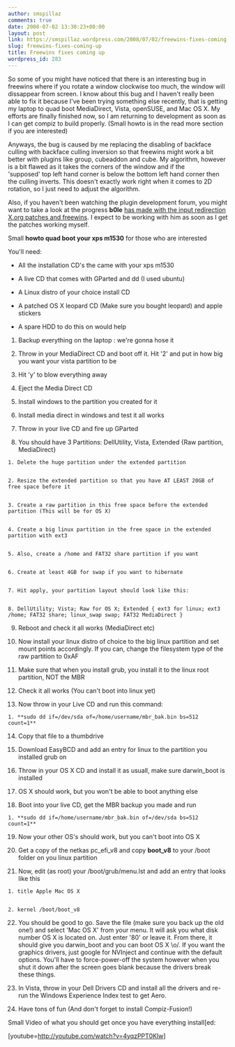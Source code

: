 ```yaml
---
author: smspillaz
comments: true
date: 2008-07-02 13:30:23+00:00
layout: post
link: https://smspillaz.wordpress.com/2008/07/02/freewins-fixes-coming-up/
slug: freewins-fixes-coming-up
title: Freewins fixes coming up
wordpress_id: 283
---
```


So some of you might have noticed that there is an interesting bug in freewins where if you rotate a window clockwise too much, the window will dissappear from screen. I know about this bug and I haven't really been able to fix it because I've been trying something else recently, that is getting my laptop to quad boot MediaDirect, Vista, openSUSE, and Mac OS X. My efforts are finally finished now, so I am returning to development as soon as I can get compiz to build properly. (Small howto is in the read more section if you are interested)

Anyways, the bug is caused by me replacing the disabling of backface culling with backface culling inversion so that freewins might work a bit better with plugins like group, cubeaddon and cube. My algorithm, however is a bit flawed as it takes the corners of the window and if the 'supposed' top left hand corner is below the bottom left hand corner then the culling inverts. This doesn't exactly work right when it comes to 2D rotation, so I just need to adjust the algorithm.

Also, if you haven't been watching the plugin development forum, you might want to take a look at the progress **b0le** [has made with the input redirection X.org patches and freewins](http://forum.compiz-fusion.org/showthread.php?p=62356#post62356). I expect to be working with him as soon as I get the patches working myself.

<!-- more -->

Small **howto quad boot your xps m1530** for those who are interested

You'll need:



	
  * All the installation CD's the came with your xps m1530

	
  * A live CD that comes with GParted and dd (I used ubuntu)

	
  * A Linux distro of your choice install CD

	
  * A patched OS X leopard CD (Make sure you bought leopard) and apple stickers

	
  * A spare HDD to do this on would help



	
  1. Backup everything on the laptop : we're gonna hose it

	
  2. Throw in your MediaDirect CD and boot off it. Hit '2' and put in how big you want your vista partition to be

	
  3. Hit 'y' to blow everything away

	
  4. Eject the Media Direct CD

	
  5. Install windows to the partition you created for it

	
  6. Install media direct in windows and test it all works

	
  7. Throw in your live CD and fire up GParted

	
  8. You should have 3 Partitions: DellUtility, Vista, Extended {Raw partition, MediaDirect}

	
    1. Delete the huge partition under the extended partition

	
    2. Resize the extended partition so that you have AT LEAST 20GB of free space before it

	
    3. Create a raw partition in this free space before the extended partition (This will be for OS X)

	
    4. Create a big linux partition in the free space in the extended partition with ext3

	
    5. Also, create a /home and FAT32 share partition if you want

	
    6. Create at least 4GB for swap if you want to hibernate

	
    7. Hit apply, your partition layout should look like this:

	
    8. DellUtility; Vista; Raw for OS X; Extended { ext3 for linux; ext3 /home; FAT32 share; linux_swap swap; FAT32 MediaDirect }




	
  9. Reboot and check it all works (MediaDirect etc)

	
  10. Now install your linux distro of choice to the big linux partition and set mount points accordingly. If you can, change the filesystem type of the raw partition to 0xAF

	
  11. Make sure that when you install grub, you install it to the linux root partition, NOT the MBR

	
  12. Check it all works (You can't boot into linux yet)

	
  13. Now throw in your Live CD and run this command:

	
    1. **sudo dd if=/dev/sda of=/home/username/mbr_bak.bin bs=512 count=1**




	
  14. Copy that file to a thumbdrive

	
  15. Download EasyBCD and add an entry for linux to the partition you installed grub on

	
  16. Throw in your OS X CD and install it as usuall, make sure darwin_boot is installed

	
  17. OS X should work, but you won't be able to boot anything else

	
  18. Boot into your live CD, get the MBR backup you made and run

	
    1. **sudo dd if=/home/username/mbr_bak.bin of=/dev/sda bs=512 count=1**




	
  19. Now your other OS's should work, but you can't boot into OS X

	
  20. Get a copy of the netkas pc_efi_v8 and copy **boot_v8** to your /boot folder on you linux partition

	
  21. Now, edit (as root) your /boot/grub/menu.lst and add an entry that looks like this

	
    1. title Apple Mac OS X

	
    2. kernel /boot/boot_v8




	
  22. You should be good to go. Save the file (make sure you back up the old one!) and select 'Mac OS X' from your menu. It will ask you what disk number OS X is located on. Just enter '80' or leave it. From there, it should give you darwin_boot and you can boot OS X \o/. If you want the graphics drivers, just google for NVInject and continue with the default options. You'll have to force-power-off the system however when you shut it down after the screen goes blank because the drivers break these things.

	
  23. In Vista, throw in your Dell Drivers CD and install all the drivers and re-run the Windows Experience Index test to get Aero.

	
  24. Have tons of fun (And don't forget to install Compiz-Fusion!)


Small Video of what you should get once you have everything install[ed:

[youtube=http://youtube.com/watch?v=4yqzPPT0KIw]
